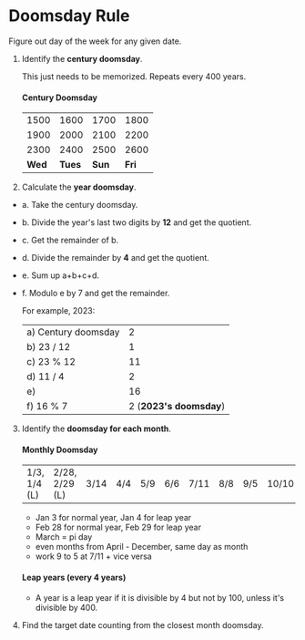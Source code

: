 # Doomsday Rule

Figure out day of the week for any given date.

1. Identify the **century doomsday**.
  
    This just needs to be memorized. Repeats every 400 years.
  
    #### Century Doomsday
      |  | | | |    
      | -----| -----| -----| -----
      | 1500 | 1600 | 1700 | 1800
      | 1900 | 2000 | 2100 | 2200
      | 2300 | 2400 | 2500 | 2600
      | **Wed**  | **Tues** | **Sun** | **Fri**

2. Calculate the **year doomsday**.
  - a. Take the century doomsday.
  - b. Divide the year's last two digits by **12** and get the quotient.
  - c. Get the remainder of b.
  - d. Divide the remainder by **4** and get the quotient.
  - e. Sum up a+b+c+d.
  - f. Modulo e by 7 and get the remainder.

    For example, 2023:

    | | |
    | --- | --- |
    | a) Century doomsday     | 2
    | b) 23 / 12              | 1
    | c) 23 % 12              | 11
    | d) 11 / 4               | 2
    | e)      | 16
    | f) 16 % 7               | 2 (**2023's doomsday**)

3. Identify the **doomsday for each month**.

    #### Monthly Doomsday
    |  | | | |    |  | | | | | || 
    | -----| -----| -----| -----  | -----| -----| -----| -----  | -----| -----| -----| -----| 
    | 1/3, 1/4 (L) | 2/28, 2/29 (L) | 3/14 | 4/4 | 5/9 | 6/6 | 7/11 | 8/8 | 9/5 | 10/10 | 11/7 | 12/12
    - Jan 3 for normal year, Jan 4 for leap year
    - Feb 28 for normal year, Feb 29 for leap year
    - March = pi day
    - even months from April - December, same day as month
    - work 9 to 5 at 7/11 + vice versa
    
    #### Leap years (every 4 years)
    - A year is a leap year if it is divisible by 4 but not by 100, unless it's divisible by 400.

4. Find the target date counting from the closest month doomsday.